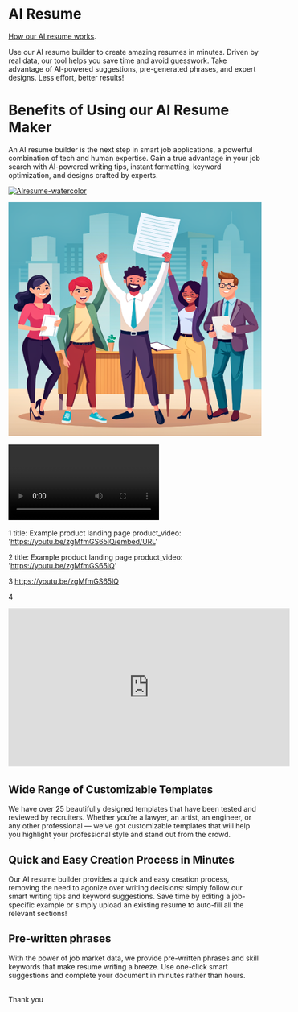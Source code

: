 # AI Resume

[How our AI resume works](./another-page.html).

Use our AI resume builder to create amazing resumes in minutes. Driven by real data, our tool helps you save time and avoid guesswork. Take advantage of AI-powered suggestions, pre-generated phrases, and expert designs. Less effort, better results!

# Benefits of Using our AI Resume Maker

An AI resume builder is the next step in smart job applications, a powerful combination of tech and human expertise. Gain a true advantage in your job search with AI-powered writing tips, instant formatting, keyword optimization, and designs crafted by experts.


<a href="https://imgbb.com/"><img src="https://i.ibb.co/tpSG4xd/AIresume-watercolor.png" alt="AIresume-watercolor" border="0" /></a>


![AI_resume](assets/images/AIresume_cartoon.png)


![AI_resume_video](assets/videos/Genvideoresume.mp4)


1
title: Example product landing page
product_video: 'https://youtu.be/zgMfmGS65lQ/embed/URL'

2
title: Example product landing page
product_video: 'https://youtu.be/zgMfmGS65lQ'

3
https://youtu.be/zgMfmGS65lQ

4

<iframe width="560" height="315" src="https://www.youtube.com/embed/zgMfmGS65lQ?si=B94IC5V9gCVcWLuU" title="YouTube video player" frameborder="0" allow="accelerometer; autoplay; clipboard-write; encrypted-media; gyroscope; picture-in-picture; web-share" allowfullscreen></iframe>



## Wide Range of Customizable Templates
We have over 25 beautifully designed templates that have been tested and reviewed by recruiters. Whether you’re a lawyer, an artist, an engineer, or any other professional — we’ve got customizable templates that will help you highlight your professional style and stand out from the crowd.
<br>

## Quick and Easy Creation Process in Minutes
Our AI resume builder provides a quick and easy creation process, removing the need to agonize over writing decisions: simply follow our smart writing tips and keyword suggestions. Save time by editing a job-specific example or simply upload an existing resume to auto-fill all the relevant sections!
<br>

## Pre-written phrases
With the power of job market data, we provide pre-written phrases and skill keywords that make resume writing a breeze. Use one-click smart suggestions and complete your document in minutes rather than hours.

<br>
Thank you
